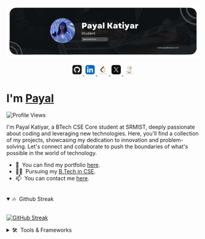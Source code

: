 [![Header](./images/cover.png "Header")](https://www.payalkatiyar.com/)

<p align="center">

<a href="https://github.com/payalkatiyar" target="_blank">
    <img src="./images/logos/github.png" height="30px">
</a>
<a href="https://www.linkedin.com/in/payalkatiyar" target="_blank">
    <img src="./images/logos/linkedin.png" height="30px">
</a>
<a href="https://www.leetcode.com/payalkatiyar" target="_blank">
    <img src="./images/logos/leetcode.png" height="30px">
</a>
<a href="https://www.x.com/payalkatiyar" target="_blank">
    <img src="./images/logos/x.png" height="30px">
</a>
<a href="https://www.codechef.com/users/payalkatiyar" target="_blank">
    <img src="./images/logos/code-chef.png" height="30px">
</a>

</p>

# I'm [Payal](https://www.linkedin.com/in/payalkatiyar)

![Profile Views](https://komarev.com/ghpvc/?username=payalkatiyar&label=Profile%20views&color=0e75b6&style=flat)

I'm Payal Katiyar, a BTech CSE Core student at SRMIST, deeply passionate about coding and leveraging new technologies. Here, you'll find a collection of my projects, showcasing my dedication to innovation and problem-solving. Let's connect and collaborate to push the boundaries of what's possible in the world of technology.

- 📝 &nbsp;You can find my portfolio [here](https://www.payalkatiyar.com).
- 👨‍🎓 &nbsp;Pursuing my [B.Tech in CSE](https://www.srmist.edu.in).
- 📫 &nbsp;You can contact me [here](mailto:contact@payalkatiyar.com).

<br>

<details open>

<summary>🔥 &nbsp;Github Streak</summary>

<br>

[![GitHub Streak](https://streak-stats.demolab.com?user=payalkatiyar&theme=dark&border_radius=10)](https://git.io/streak-stats)

</details>

<details>

<summary>🛠️ &nbsp;Tools & Frameworks</summary>

<br>

![Tools](https://skillicons.dev/icons?i=html,css,js,c,cpp,autocad,python,sql)

</details>

